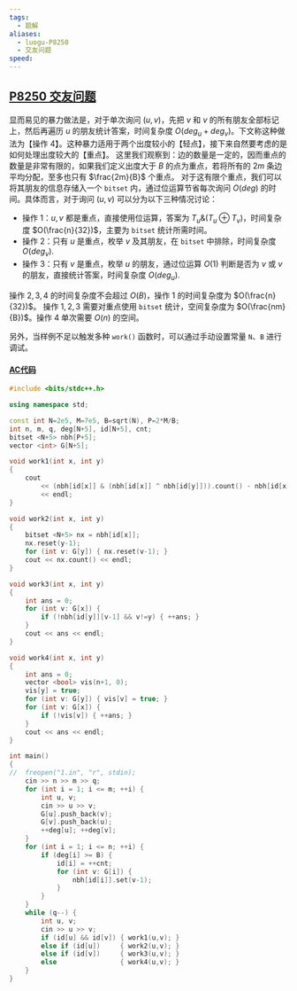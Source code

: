 ```yaml
---
tags:
  - 题解
aliases:
  - luogu-P8250
  - 交友问题
speed:
---
```

## [P8250 交友问题](https://www.luogu.com.cn/problem/P8250)

显而易见的暴力做法是，对于单次询问 $(u,v)$，先把 $v$ 和 $v$ 的所有朋友全部标记上，然后再遍历 $u$ 的朋友统计答案，时间复杂度 $O(deg_u + deg_v)$。下文称这种做法为【操作 $4$】。这种暴力适用于两个出度较小的【轻点】，接下来自然要考虑的是如何处理出度较大的【重点】。
这里我们观察到：边的数量是一定的，因而重点的数量是非常有限的，如果我们定义出度大于 $B$ 的点为重点，若将所有的 $2m$ 条边平均分配，至多也只有 $\frac{2m}{B}$ 个重点。
对于这有限个重点，我们可以将其朋友的信息存储入一个 `bitset` 内，通过位运算节省每次询问 $O(deg)$ 的时间。具体而言，对于询问 $(u,v)$ 可以分为以下三种情况讨论：

- 操作 $1$：$u,v$ 都是重点，直接使用位运算，答案为 $T_u\&(T_u \oplus T_v)$，时间复杂度 $O(\frac{n}{32})$，主要为 `bitset` 统计所需时间。
- 操作 $2$：只有 $u$ 是重点，枚举 $v$ 及其朋友，在 `bitset` 中排除，时间复杂度 $O(deg_v)$.
- 操作 $3$：只有 $v$ 是重点，枚举 $u$ 的朋友，通过位运算 $O(1)$ 判断是否为 $v$ 或 $v$ 的朋友，直接统计答案，时间复杂度 $O(deg_u)$.

操作 $2,3,4$ 的时间复杂度不会超过 $O(B)$，操作 $1$ 的时间复杂度为 $O(\frac{n}{32})$。
操作 $1,2,3$ 需要对重点使用 `bitset` 统计，空间复杂度为 $O(\frac{nm}{B})$。操作 $4$ 单次需要 $O(n)$ 的空间。

另外，当样例不足以触发多种 `work()` 函数时，可以通过手动设置常量 `N`、`B` 进行调试。

#### [AC代码](https://www.luogu.com.cn/record/175884860)

```cpp
#include <bits/stdc++.h>

using namespace std;

const int N=2e5, M=7e5, B=sqrt(N), P=2*M/B;
int n, m, q, deg[N+5], id[N+5], cnt;
bitset <N+5> nbh[P+5];
vector <int> G[N+5];

void work1(int x, int y)
{
	cout
		<< (nbh[id[x]] & (nbh[id[x]] ^ nbh[id[y]])).count() - nbh[id[x]][y-1]
		<< endl;
}

void work2(int x, int y)
{
	bitset <N+5> nx = nbh[id[x]];
	nx.reset(y-1);
	for (int v: G[y]) { nx.reset(v-1); }
	cout << nx.count() << endl;
}

void work3(int x, int y)
{
	int ans = 0;
	for (int v: G[x]) {
		if (!nbh[id[y]][v-1] && v!=y) { ++ans; }
	}
	cout << ans << endl;
}

void work4(int x, int y)
{
	int ans = 0;
	vector <bool> vis(n+1, 0);
	vis[y] = true;
	for (int v: G[y]) { vis[v] = true; }
	for (int v: G[x]) {
		if (!vis[v]) { ++ans; }
	}
	cout << ans << endl;
}

int main()
{
//	freopen("1.in", "r", stdin);
	cin >> n >> m >> q;
	for (int i = 1; i <= m; ++i) {
		int u, v;
		cin >> u >> v;
		G[u].push_back(v);
		G[v].push_back(u);
		++deg[u]; ++deg[v];
	}
	for (int i = 1; i <= n; ++i) {
		if (deg[i] >= B) {
			id[i] = ++cnt;
			for (int v: G[i]) {
				nbh[id[i]].set(v-1);
			}
		}
	}
	while (q--) {
		int u, v;
		cin >> u >> v;
		if (id[u] && id[v]) { work1(u,v); }
		else if (id[u])     { work2(u,v); }
		else if (id[v])     { work3(u,v); }
		else                { work4(u,v); }
	}
}
```

